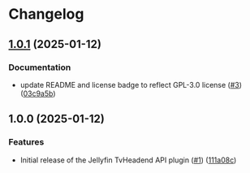 # Changelog

## [1.0.1](https://github.com/john-pierre/jellyfin-plugin-tvheadend-api/compare/v1.0.0...v1.0.1) (2025-01-12)


### Documentation

* update README and license badge to reflect GPL-3.0 license ([#3](https://github.com/john-pierre/jellyfin-plugin-tvheadend-api/issues/3)) ([03c9a5b](https://github.com/john-pierre/jellyfin-plugin-tvheadend-api/commit/03c9a5bf5c37d449b195252ab091122d62f7717e))

## 1.0.0 (2025-01-12)


### Features

* Initial release of the Jellyfin TvHeadend API plugin ([#1](https://github.com/john-pierre/jellyfin-plugin-tvheadend-api/issues/1)) ([111a08c](https://github.com/john-pierre/jellyfin-plugin-tvheadend-api/commit/111a08c650596fcf2624e8413373e6a1d10f11d5))
